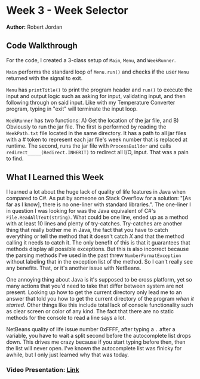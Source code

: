 # Week 3 - Week Selector

**Author:** Robert Jordan

## Code Walkthrough

For the code, I created a 3-class setup of `Main`, `Menu`, and `WeekRunner`.

`Main` performs the standard loop of `Menu.run()` and checks if the user `Menu` returned with the signal to exit.

`Menu` has `printTitle()` to print the program header and `run()` to execute the input and output logic such as asking for input, validating input, and then following through on said input. Like with my Temperature Converter program, typing in "exit" will terminate the input loop.

`WeekRunner` has two functions: A) Get the location of the jar file, and B) Obviously to run the jar file. The first is performed by reading the `WeekPath.txt` file located in the same directory. It has a path to all jar files with a # token to represent each jar file's week number that is replaced at runtime. The second, runs the jar file with `ProcessBuilder` and calls `redirect_____(Redirect.INHERIT)` to redirect all I/O, input. That was a pain to find.

## What I Learned this Week

I learned a lot about the huge lack of quality of life features in Java when compared to C#. As put by someone on Stack Overflow for a solution: "[As far as I know], there is no one-liner with standard libraries.". The one-liner I in question I was looking for was the Java equivalent of C#'s `File.ReadAllText(string)`. What could be one line, ended up as a method with at least 10 lines and plenty of try-catches. Try-catches are another thing that really bother me in Java, the fact that you have to catch everything or tell the method that it doesn't catch *X* and that the method calling it needs to catch it. The only benefit of this is that it guarantees that methods display all possible exceptions. But this is also incorrect because the parsing methods I've used in the past threw `NumberFormatException` without labeling that in the exception list of the method. So I can't really see any benefits. That, or it's another issue with NetBeans.

One annoying thing about Java is it's supposed to be cross platform, yet so many actions that you'd need to take that differ between system are not present. Looking up how to get the current directory only lead me to an answer that told you how to get the current directory of the program *when it started*. Other things like this include total lack of console functionality such as clear screen or color of any kind. The fact that there are no static methods for the console to read a line says a lot.

NetBeans quality of life issue number 0xFFFF, after typing a `.` after a variable, you have to wait a split second before the autocomplete list drops down. This drives me crazy because if you start typing before then, then the list will never open. I've known the autocomplete list was finicky for awhile, but I only just learned why that was today.

### Video Presentation: [Link](https://www.youtube.com/watch?v=kiiMD1iELik)